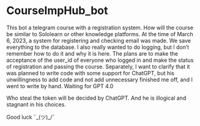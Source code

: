 # CourseImpHub_bot

This bot a telegram course with a registration system.
How will the course be similar to Sololearn or other knowledge platforms.
At the time of March 6, 2023, a system for registering and checking email was made.
We save everything to the database.
I also really wanted to do logging, but I don’t remember how to do it and why it is here.
The plans are to make the acceptance of the user_id of everyone who logged in and make the status of registration and passing the course.
Separately, I want to clarify that it was planned to write code with some support for ChatGPT, 
but his unwillingness to add code and not add unnecessary finished me off, and I went to write by hand. 
Waiting for GPT 4.0


Who steal the token will be decided by ChatGPT. And he is illogical and stagnant in his choices. 

Good luck ¯\_(ツ)_/¯ 
